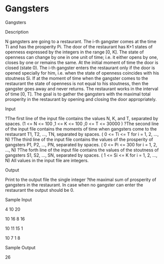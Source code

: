 # Gangsters

Gangsters

Description

N gangsters are going to a restaurant. The i-th gangster comes at the time Ti and has the prosperity Pi. The door of the restaurant has K+1 states of openness expressed by the integers in the range [0, K]. The state of openness can change by one in one unit of time; i.e. it either opens by one, closes by one or remains the same. At the initial moment of time the door is closed (state 0). The i-th gangster enters the restaurant only if the door is opened specially for him, i.e. when the state of openness coincides with his stoutness Si. If at the moment of time when the gangster comes to the restaurant the state of openness is not equal to his stoutness, then the gangster goes away and never returns. 
The restaurant works in the interval of time [0, T]. 
The goal is to gather the gangsters with the maximal total prosperity in the restaurant by opening and closing the door appropriately. 


Input

?The first line of the input file contains the values N, K, and T, separated by spaces. (1 <= N <= 100 ,1 <= K <= 100 ,0 <= T <= 30000 ) 
?The second line of the input file contains the moments of time when gangsters come to the restaurant T1, T2, ..., TN, separated by spaces. ( 0 <= Ti <= T for i = 1, 2, ..., N) 
?The third line of the input file contains the values of the prosperity of gangsters P1, P2, ..., PN, separated by spaces. ( 0 <= Pi <= 300 for i = 1, 2, ..., N) 
?The forth line of the input file contains the values of the stoutness of gangsters S1, S2, ..., SN, separated by spaces. ( 1 <= Si <= K for i = 1, 2, ..., N) 
All values in the input file are integers. 


Output

Print to the output file the single integer ?the maximal sum of prosperity of gangsters in the restaurant. In case when no gangster can enter the restaurant the output should be 0.

Sample Input

4 10 20

10 16 8 16

10 11 15 1

10 7 1 8


Sample Output

26
